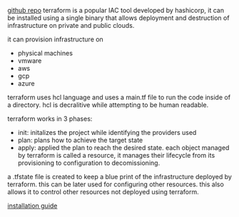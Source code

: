 [github repo](https://github.com/hashicorp/terraform)
terraform is a popular IAC tool developed by hashicorp, it can be installed using a single binary that allows deployment and destruction of infrastructure on private and public clouds.

it can provision infrastructure on
- physical machines
- vmware
- aws
- gcp
- azure

terraform uses hcl language and uses a main.tf file to run the code inside of a directory.
hcl is decralitive while attempting to be human readable.

terraform works in 3 phases:
- init: initalizes the project while identifying the providers used
- plan: plans how to achieve the target state
- apply: applied the plan to reach the desired state.
each object managed by terraform is called a resource, it manages their lifecycle from its provisioning to configuration to decomissioning.

a .tfstate file is created to keep a blue print of the infrastructure deployed by terraform. this can be later used for configuring other resources.
this also allows it to control other resources not deployed using terraform.

[installation guide](https://developer.hashicorp.com/terraform/downloads)
